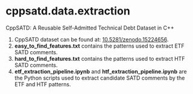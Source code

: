 # cppsatd.data.extraction

CppSATD: A Reusable Self-Admitted Technical Debt Dataset in C++

1. CppSATD dataset can be found at: [10.5281/zenodo.15224656](https://doi.org/10.5281/zenodo.15224656).
2. **easy_to_find_features.txt** contains the patterns used to extract ETF SATD comments.
3. **hard_to_find_features.txt** contains the patterns used to extract HTF SATD comments.
4. **etf_extraction_pipeline.ipynb** and **htf_extraction_pipeline.ipynb** are the Python scripts used to extract candidate SATD comments by the ETF and HTF patterns.
